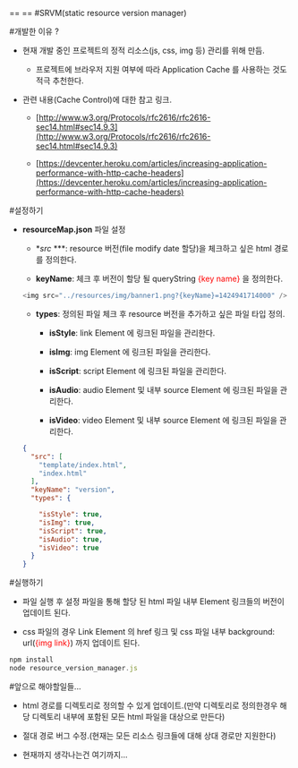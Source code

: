 
== ==
#SRVM(static resource version manager)

#개발한 이유 ?

- 현재 개발 중인 프로젝트의 정적 리소스(js, css, img 등) 관리를 위해 만듬.

	- 프로젝트에 브라우저 지원 여부에 따라 Application Cache 를 사용하는 것도 적극 추천한다.

- 관련 내용(Cache Control)에 대한 참고 링크.

	- [http://www.w3.org/Protocols/rfc2616/rfc2616-sec14.html#sec14.9.3](http://www.w3.org/Protocols/rfc2616/rfc2616-sec14.html#sec14.9.3)

	- [https://devcenter.heroku.com/articles/increasing-application-performance-with-http-cache-headers](https://devcenter.heroku.com/articles/increasing-application-performance-with-http-cache-headers)

#설정하기

- **resourceMap.json** 파일 설정

	- **src* ***: resource 버전(file modify date 할당)을 체크하고 싶은 html 경로를 정의한다.

	- **keyName**: 체크 후 버전이 할당 될 queryString <span style="color:red">{key name}</span> 을 정의한다.
	```javascript
	<img src="../resources/img/banner1.png?{keyName}=1424941714000" />
	```
	- **types**: 정의된 파일 체크 후 resource 버전을 추가하고 싶은 파일 타입 정의.

		- **isStyle**: link Element 에 링크된 파일을 관리한다.

		- **isImg**: img Element 에 링크된 파일을 관리한다.

		- **isScript**: script Element 에 링크된 파일을 관리한다.

		- **isAudio**: audio Element 및 내부 source Element 에 링크된 파일을 관리한다.

		- **isVideo**: video Element 및 내부 source Element 에 링크된 파일을 관리한다.

	```json
	{
	  "src": [
		"template/index.html",
		"index.html"
	  ],
	  "keyName": "version",
	  "types": {

		"isStyle": true,
		"isImg": true,
		"isScript": true,
		"isAudio": true,
		"isVideo": true
	  }
	}
	```
	
#실행하기

- 파일 실행 후 설정 파일을 통해 할당 된 html 파일 내부 Element 링크들의 버전이 업데이트 된다.

- css 파일의 경우 Link Element 의 href 링크 및 css 파일 내부 background: url(<span style="color:red">{img link}</span>) 까지 업데이트 된다.

```javascript
npm install
node resource_version_manager.js
```

#앞으로 해야할일들...

- html 경로를 디렉토리로 정의할 수 있게 업데이트.(만약 디렉토리로 정의한경우 해당 디렉토리 내부에 포함된 모든 html 파일을 대상으로 만든다)

- 절대 경로 버그 수정.(현재는 모든 리소스 링크들에 대해 상대 경로만 지원한다)

- 현재까지 생각나는건 여기까지...































